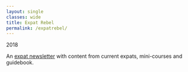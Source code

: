 ```yaml
---
layout: single
classes: wide
title: Expat Rebel
permalink: /expatrebel/
---
```

2018

An [expat newsletter](https://expatebel.com) with content from current expats, mini-courses and guidebook.
